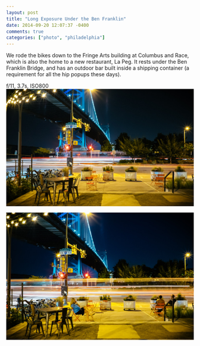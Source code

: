 ```yaml
---
layout: post
title: "Long Exposure Under the Ben Franklin"
date: 2014-09-20 12:07:37 -0400
comments: true
categories: ["photo", "philadelphia"]
---
```


We rode the bikes down to the Fringe Arts building at Columbus and Race, which is also the home to a new restaurant, La Peg. It rests under the Ben Franklin Bridge, and has an outdoor bar built inside a shipping container (a requirement for all the hip popups these days).

f/11, 3.7s, ISO800
![looonnggg](/static/images/posts/20140919-DSCF0938.jpg)

![again](/static/images/posts/20140919-DSCF0936.jpg)
